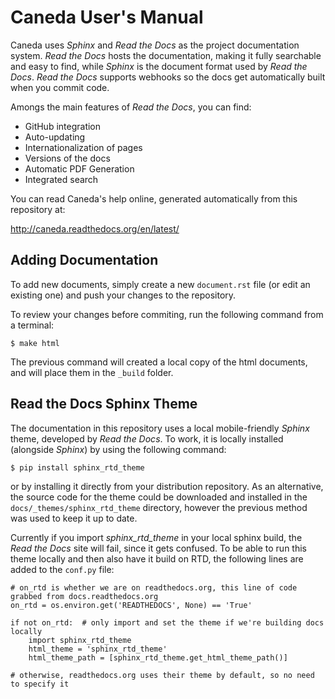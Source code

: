 Caneda User's Manual
====================

Caneda uses *Sphinx* and *Read the Docs* as the project documentation system. *Read the Docs* hosts the documentation, making it fully searchable and easy to find, while *Sphinx* is the document format used by *Read the Docs*. *Read the Docs* supports webhooks so the docs get automatically built when you commit code.

Amongs the main features of *Read the Docs*, you can find: 
  * GitHub integration
  * Auto-updating
  * Internationalization of pages
  * Versions of the docs
  * Automatic PDF Generation
  * Integrated search

You can read Caneda's help online, generated automatically from this repository at:

http://caneda.readthedocs.org/en/latest/


Adding Documentation
--------------------
To add new documents, simply create a new ``document.rst`` file (or edit an existing one) and push your changes to the repository.

To review your changes before commiting, run the following command from a terminal:

``$ make html``

The previous command will created a local copy of the html documents, and will place them in the ``_build`` folder.


Read the Docs Sphinx Theme
--------------------------
The documentation in this repository uses a local mobile-friendly *Sphinx* theme, developed by *Read the Docs*. To work, it is locally installed (alongside *Sphinx*) by using the following command:

``$ pip install sphinx_rtd_theme``

or by installing it directly from your distribution repository. As an alternative, the source code for the theme could be downloaded and installed in the ``docs/_themes/sphinx_rtd_theme`` directory, however the previous method was used to keep it up to date.

Currently if you import *sphinx_rtd_theme* in your local sphinx build, the *Read the Docs* site will fail, since it gets confused. To be able to run this theme locally and then also have it build on RTD, the following lines are added to the  ``conf.py`` file:

    # on_rtd is whether we are on readthedocs.org, this line of code grabbed from docs.readthedocs.org
    on_rtd = os.environ.get('READTHEDOCS', None) == 'True'

    if not on_rtd:  # only import and set the theme if we're building docs locally
        import sphinx_rtd_theme
        html_theme = 'sphinx_rtd_theme'
        html_theme_path = [sphinx_rtd_theme.get_html_theme_path()]

    # otherwise, readthedocs.org uses their theme by default, so no need to specify it

   
